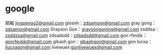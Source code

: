 # google
邮箱
jingpengg2@gmail.com
giosnh：zdsamsnn@gmail.com
gray gong：zdsamsn@gmail.com
Grayson Gon：graysongonjing@gmail.com
zsddsa：zsddzsa@gmail.com
zdsadsdd：zdsadsdd@gmail.com
gon rfevbk：gonrfevbk@gmail.com
glkash gon：glkashgon@gmail.com
gon lucxa：liucxagon@gmail.com
livewuex:gonlivewuex@gmail.com
